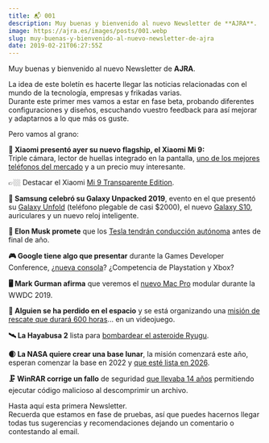 ```yaml
---
title: 📬 001
description: Muy buenas y bienvenido al nuevo Newsletter de **AJRA**.
image: https://ajra.es/images/posts/001.webp
slug: muy-buenas-y-bienvenido-al-nuevo-newsletter-de-ajra
date: 2019-02-21T06:27:55Z
---
```


Muy buenas y bienvenido al nuevo Newsletter de **AJRA**.  

La idea de este boletín es hacerte llegar las noticias relacionadas con el mundo de la tecnología, empresas y frikadas varias.  
Durante este primer mes vamos a estar en fase beta, probando diferentes configuraciones y diseños, escuchando vuestro feedback para así mejorar y adaptarnos a lo que más os guste.

Pero vamos al grano:

**📱 Xiaomi presentó ayer su nuevo flagship, el Xiaomi Mi 9:**  
Triple cámara, lector de huellas integrado en la pantalla, [uno de los mejores teléfonos del mercado](http://event.squarespace-mail.com/?a=18713&m=5c6e32d5bb9b1f00013e7c99&n=5c6e44e29fca09000146aaee&s=f0000000151859&u=https%3a%2f%2fes.gizmodo.com%2fel-xioami-mi-9-ya-esta-aqui-triple-camara-pantalla-de-1832758530%2f%3fss_source%3dsscampaigns%26ss_campaign_id%3d5c6e32d5bb9b1f00013e7c99%26ss_email_id%3d5c6e44e29fca09000146aaee%26ss_campaign_name%3dNueva%2bNewsletter%2bde%2b%2540CUBODEKUBRICK%26ss_campaign_sent_date%3d2019-02-21T06%253A27%253A55Z&t=&e=nerina1986%40gmail.com&h=b140ab6b) y a un precio muy interesante.

👉🏼 Destacar el Xiaomi [Mi 9 Transparente Edition](http://event.squarespace-mail.com/?a=18713&m=5c6e32d5bb9b1f00013e7c99&n=5c6e44e29fca09000146aaee&s=f0000000151859&u=https%3a%2f%2fhipertextual.com%2f2019%2f02%2fxiaomi-mi-9-transparent-edition%3fss_source%3dsscampaigns%26ss_campaign_id%3d5c6e32d5bb9b1f00013e7c99%26ss_email_id%3d5c6e44e29fca09000146aaee%26ss_campaign_name%3dNueva%2bNewsletter%2bde%2b%2540CUBODEKUBRICK%26ss_campaign_sent_date%3d2019-02-21T06%253A27%253A55Z&t=&e=nerina1986%40gmail.com&h=dd0c4a9f).

**📱 Samsung celebró su Galaxy Unpacked 2019**, evento en el que presentó su [Galaxy Unfold](http://event.squarespace-mail.com/?a=18713&m=5c6e32d5bb9b1f00013e7c99&n=5c6e44e29fca09000146aaee&s=f0000000151859&u=https%3a%2f%2fyoutu.be%2f7r_UgNcJtzQ%3fss_source%3dsscampaigns%26ss_campaign_id%3d5c6e32d5bb9b1f00013e7c99%26ss_email_id%3d5c6e44e29fca09000146aaee%26ss_campaign_name%3dNueva%2bNewsletter%2bde%2b%2540CUBODEKUBRICK%26ss_campaign_sent_date%3d2019-02-21T06%253A27%253A55Z&t=&e=nerina1986%40gmail.com&h=8f57b569) (teléfono plegable de casi $2000), el nuevo [Galaxy S10](http://event.squarespace-mail.com/?a=18713&m=5c6e32d5bb9b1f00013e7c99&n=5c6e44e29fca09000146aaee&s=f0000000151859&u=https%3a%2f%2fhipertextual.com%2f2019%2f02%2fsamsung-galaxy-s10-plus%3fss_source%3dsscampaigns%26ss_campaign_id%3d5c6e32d5bb9b1f00013e7c99%26ss_email_id%3d5c6e44e29fca09000146aaee%26ss_campaign_name%3dNueva%2bNewsletter%2b%2540CUBODEKUBRICK%26ss_campaign_sent_date%3d2019-02-21T06%253A27%253A55Z&t=&e=nerina1986%40gmail.com&h=ad5e0e27), auriculares y un nuevo reloj inteligente.

**🚙 Elon Musk promete** que los [Tesla tendrán conducción autónoma](http://event.squarespace-mail.com/?a=18713&m=5c6e32d5bb9b1f00013e7c99&n=5c6e44e29fca09000146aaee&s=f0000000151859&u=https%3a%2f%2fhipertextual.com%2f2019%2f02%2felon-musk-tesla-tendran-conduccion-autonoma-final-2019%3fss_source%3dsscampaigns%26ss_campaign_id%3d5c6e32d5bb9b1f00013e7c99%26ss_email_id%3d5c6e44e29fca09000146aaee%26ss_campaign_name%3dNueva%2bNewsletter%2b%2540CUBODEKUBRICK%26ss_campaign_sent_date%3d2019-02-21T06%253A27%253A55Z&t=&e=nerina1986%40gmail.com&h=c4506680) antes de final de año.

**🎮 Google tiene algo que presentar** durante la Games Developer Conference, ¿[nueva consola](http://event.squarespace-mail.com/?a=18713&m=5c6e32d5bb9b1f00013e7c99&n=5c6e44e29fca09000146aaee&s=f0000000151859&u=https%3a%2f%2frpp.pe%2fvideojuegos%2fjuegos%2fgoogle-convoca-a-desarrolladores-de-juegos-y-prensa-a-una-misteriosa-conferencia-noticia-1181733%3fss_source%3dsscampaigns%26ss_campaign_id%3d5c6e32d5bb9b1f00013e7c99%26ss_email_id%3d5c6e44e29fca09000146aaee%26ss_campaign_name%3dNueva%2bNewsletter%2b%2540CUBODEKUBRICK%26ss_campaign_sent_date%3d2019-02-21T06%253A27%253A55Z&t=&e=nerina1986%40gmail.com&h=33d4d3f2)? ¿Competencia de Playstation y Xbox?

**🖥 Mark Gurman afirma** que veremos el [nuevo Mac Pro](http://event.squarespace-mail.com/?a=18713&m=5c6e32d5bb9b1f00013e7c99&n=5c6e44e29fca09000146aaee&s=f0000000151859&u=https%3a%2f%2fm.applesfera.com%2fsobremesa%2ftendremos-primer-vistazo-nuevo-mac-pro-modular-durante-wwdc-2019-afirma-mark-gurman%3fss_source%3dsscampaigns%26ss_campaign_id%3d5c6e32d5bb9b1f00013e7c99%26ss_email_id%3d5c6e44e29fca09000146aaee%26ss_campaign_name%3dNueva%2bNewsletter%2b%2540CUBODEKUBRICK%26ss_campaign_sent_date%3d2019-02-21T06%253A27%253A55Z&t=&e=nerina1986%40gmail.com&h=fc8e7d41) modular durante la WWDC 2019.

**🚀 Alguien se ha perdido en el espacio** y se está organizando una [misión de rescate que durará 600 horas](http://event.squarespace-mail.com/?a=18713&m=5c6e32d5bb9b1f00013e7c99&n=5c6e44e29fca09000146aaee&s=f0000000151859&u=https%3a%2f%2frpp.pe%2fvideojuegos%2fpc%2fcinco-jugadores-buscan-rescatar-a-un-usuario-perdido-desde-hace-3-meses-en-el-espacio-de-un-videojuego-noticia-1181692%3fss_source%3dsscampaigns%26ss_campaign_id%3d5c6e32d5bb9b1f00013e7c99%26ss_email_id%3d5c6e44e29fca09000146aaee%26ss_campaign_name%3dNueva%2bNewsletter%2b%2540CUBODEKUBRICK%26ss_campaign_sent_date%3d2019-02-21T06%253A27%253A55Z&t=&e=nerina1986%40gmail.com&h=28505adf)... en un videojuego.

**🛰 La Hayabusa 2** lista para [bombardear el asteroide Ryugu](http://event.squarespace-mail.com/?a=18713&m=5c6e32d5bb9b1f00013e7c99&n=5c6e44e29fca09000146aaee&s=f0000000151859&u=https%3a%2f%2fnewatlas.com%2fhayabusa-2-fire-ryugu-dust%2f58525%2f%3fss_source%3dsscampaigns%26ss_campaign_id%3d5c6e32d5bb9b1f00013e7c99%26ss_email_id%3d5c6e44e29fca09000146aaee%26ss_campaign_name%3dNueva%2bNewsletter%2b%2540CUBODEKUBRICK%26ss_campaign_sent_date%3d2019-02-21T06%253A27%253A55Z&t=&e=nerina1986%40gmail.com&h=ba45622f).

**🌒 La NASA quiere crear una base lunar**, la misión comenzará este año, esperan comenzar la base en 2022 y [que esté lista en 2026](http://event.squarespace-mail.com/?a=18713&m=5c6e32d5bb9b1f00013e7c99&n=5c6e44e29fca09000146aaee&s=f0000000151859&u=http%3a%2f%2fblogs.discovermagazine.com%2fd-brief%2f2019%2f02%2f15%2fnasa-wants-to-return-to-the-moon-as-early-as-this-year%2f%3fss_source%3dsscampaigns%26ss_campaign_id%3d5c6e32d5bb9b1f00013e7c99%26ss_email_id%3d5c6e44e29fca09000146aaee%26ss_campaign_name%3dNueva%2bNewsletter%2b%2540CUBODEKUBRICK%26ss_campaign_sent_date%3d2019-02-21T06%253A27%253A55Z&t=&e=nerina1986%40gmail.com&h=e8bd68a1).

**🗜 WinRAR corrige un fallo** de seguridad [que llevaba 14 años](http://event.squarespace-mail.com/?a=18713&m=5c6e32d5bb9b1f00013e7c99&n=5c6e44e29fca09000146aaee&s=f0000000151859&u=https%3a%2f%2farstechnica.com%2finformation-technology%2f2019%2f02%2fnasty-code-execution-bug-in-winrar-threatened-millions-of-users-for-14-years%2f%3fss_source%3dsscampaigns%26ss_campaign_id%3d5c6e32d5bb9b1f00013e7c99%26ss_email_id%3d5c6e44e29fca09000146aaee%26ss_campaign_name%3dNueva%2bNewsletter%2b%2540CUBODEKUBRICK%26ss_campaign_sent_date%3d2019-02-21T06%253A27%253A55Z&t=&e=nerina1986%40gmail.com&h=3b53d706) permitiendo ejecutar código malicioso al descomprimir un archivo.

Hasta aquí esta primera Newsletter.  
Recuerda que estamos en fase de pruebas, así que puedes hacernos llegar todas tus sugerencias y recomendaciones dejando un comentario o contestando al email.
